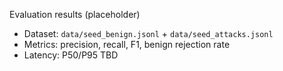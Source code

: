 Evaluation results (placeholder)

- Dataset: `data/seed_benign.jsonl` + `data/seed_attacks.jsonl`
- Metrics: precision, recall, F1, benign rejection rate
- Latency: P50/P95 TBD